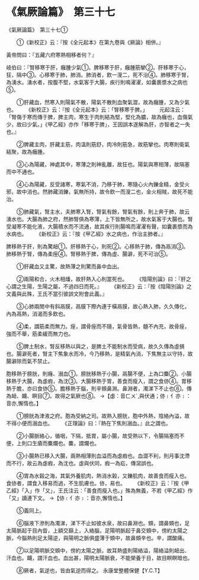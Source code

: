 # 《氣厥論篇》　第三十七




《氣厥論篇》　第三十七①


　　①《新校正》云：『按《全元起本》在第九卷與《厥論》相併。』


黃帝問曰：『五藏六府寒熱相移者何？』


岐伯曰：『腎移寒于肝，癰腫少氣①。脾移寒于肝，癰腫筋攣②。肝移寒于心，狂，隔中③。心移寒于肺，肺消。肺消者，飲一溲二，死不治④。肺移寒于腎，為湧水。湧水者，按腹不堅，水氣客于大腸，疾行則鳴濯濯，如囊裹漿水之病也⑤。


　　①肝藏血，然寒入則陽氣不散，陽氣不散則血聚氣澀，故為癰腫，又為少氣也。
　　《新校正》云：『按《全元起本》云：「腎移寒于脾。」
　　元起注云：「腎傷于寒而傳于脾，脾主肉，寒生于肉則結為堅，堅化為膿，故為癰也，血傷氣少，故曰少氣。」《甲乙經》亦作「移寒于脾」，王因誤本遂解為肝，亦智者之一失也。』


　　②脾藏主肉，肝藏主筋，肉溫則筋舒，肉冷則筋急，故筋攣也。肉寒則衛氣結聚，故為癰腫。


　　③心為陽藏，神處其中，寒薄之則神亂離，故狂也。陽氣與寒相薄，故隔塞而中不通也。


　　④心為陽藏，反受諸寒，寒氣不消，乃移于肺，寒隨心火內鑠金精，金受火邪，故中消也。然肺藏消鑠，氣無所持，故令飲一而溲二也，金火相賊，故死不能治。


　　⑤肺藏氣，腎主水，夫肺寒入腎，腎氣有餘，腎氣有餘，則上奔于肺，故云湧水也。大腸為肺之府，然肺腎俱為寒薄，上下皆無所之，故水氣客于大腸也。腎受凝寒不能化液，大腸積水而不流通，故其疾行則腸鳴而濯濯有聲，如囊裹漿而為水病也。
　　《新校正》云：『按《甲乙經》水之病也，作治主肺者。』


脾移熱于肝，則為驚衄①。肝移熱于心，則死②。心移熱于肺，傳為鬲消③。肺移熱于腎，傳為柔痓④。腎移熱于脾，傳為虛、腸澼，死不可治⑤。


　　①肝藏血又主驚，故熱薄之則驚而鼻中血出。


　　②兩陽和合，火木相燔，故肝熱入心則當死也。
　　《陰陽別論》曰：『肝之心謂之生陽，生陽之屬，不過四日而死。』
　　《新校正》云：『按《陰陽別論》之文義與此殊，王氏不當引彼誤文附會此義。』


　　③心肺兩閒中有斜鬲膜，鬲膜下際內連于橫鬲膜，故心熱入肺，久久傳化，內為鬲熱，消渴而多飲也。


　　④柔，謂筋柔而無力。痓，謂骨痓而不隨，氣骨皆熱，髓不內充，故骨痓，強而不舉，筋柔緩而無力也。


　　⑤脾土制水，腎反移熱以與之，是脾土不能制水而受病，故久久傳為虛損也。腸澼死者，腎主下焦象水而冷，今乃移熱，是精氣內消，下焦無主以守持，故腸澼除而氣不禁止。


胞移熱于膀胱，則癃、溺血①。膀胱移熱于小腸，鬲腸不便，上為口麋②。小腸移熱于大腸，為虙瘕，為沈③。大腸移熱于胃，善食而瘦入，謂之食㑊④。胃移熱于膽，亦曰食㑊⑤。膽移熱于腦，則辛頞鼻淵。鼻淵者，濁涕下不止也⑥。傳為衄、衊、瞑目⑦。故得之氣厥也⑧。
→【虙：音ㄈㄨˊ,與伏通；㑊﹝亻亦﹞：音亦,懈惰也。】


　　①膀胱為津液之府。胞為受納之司。故熱入膀胱，胞中外熱，陰絡內溢，故不得小便而溺血也。
　　《正理論》曰：『熱在下焦則溺血。』此之謂也。


　　②小腸脈絡心，循咽，下隔，抵胃，屬小腸，故受熱以下，令腸隔塞而不便，上則口生瘡而麋爛也。麋，謂爛也。


　　③小腸熱已移入大腸，兩熱相薄則血溢而為虙瘕也。血澀不利，則月事沈滯而不行，故云為虙瘕，為沈也。虙與伏同，瘕一為疝，傳瀉誤也。


　　④胃為水榖之海，其氣外養肌肉，熱消水榖，又鑠肌肉，故善食而瘦入也。食㑊者，謂食入移易而過，不生肌膚也。㑊，易也。
　　《新校正》云：『按《甲乙經》「入」作「又」，王氏注云：「善食而瘦入也。」殊為無義，不若《甲乙經》作「又」讀連下文。
→【㑊﹝亻亦﹞：音亦,懈惰也。】


　　⑤義同上。


　　⑥腦液下滲則為濁涕，涕下不止如彼水泉，故曰鼻淵也。頞，謂鼻頞也，足太陽脈起于目內眥，上額交巔上，入絡腦，足陽明脈起于鼻交頞中，傍約太陽之脈，今腦熱則足太陽逆，與陽明之脈俱盛薄于頞中，故鼻頞辛也。辛，謂酸痛。


　　⑦以足陽明脈交頞中，傍約太陽之脈，故耳熱盛則陽絡溢，陽絡溢則衄出、汗血也。衊，謂汗血也。血出甚，陽明太陽脈衰，不能榮養于目，故目瞑瞑暗也。


　　⑧厥者，氣逆也，皆由氣逆而得之。
永康堂整體保健【Y.C.T】
             
